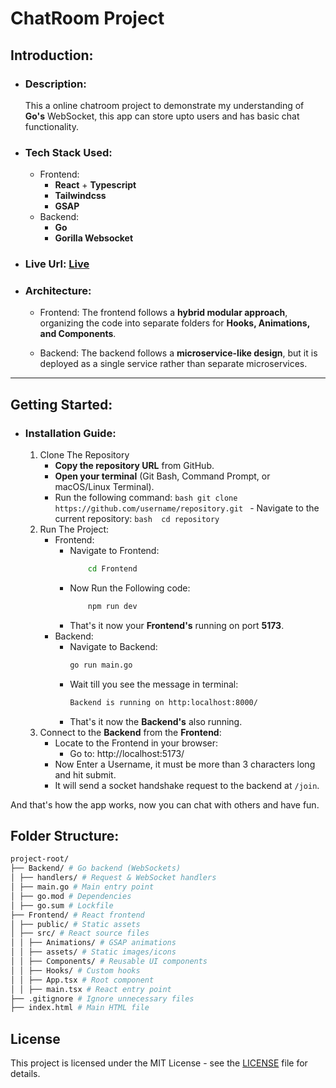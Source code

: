 # ChatRoom Project

## Introduction:

- ### Description:

  This a online chatroom project to demonstrate my understanding of **Go's** WebSocket, this app can store upto users and has basic chat functionality.

- ### Tech Stack Used:

  - Frontend:
    - **React** + **Typescript**
    - **Tailwindcss**
    - **GSAP**
  - Backend:
    - **Go**
    - **Gorilla Websocket**

- ### Live Url: [Live](https://chat-room-one-dun.vercel.app/)

- ### Architecture:

  - Frontend:
    The frontend follows a **hybrid modular approach**, organizing the code into separate folders for **Hooks, Animations, and Components**.

  - Backend:
    The backend follows a **microservice-like design**, but it is deployed as a single service rather than separate microservices.

---

## Getting Started:

- ### Installation Guide:
  1. Clone The Repository
     - **Copy the repository URL** from GitHub.
     - **Open your terminal** (Git Bash, Command Prompt, or macOS/Linux Terminal).
     - Run the following command:
       `bash
    git clone https://github.com/username/repository.git
    ` - Navigate to the current repository:
       `bash 
cd repository
 `
  2. Run The Project:
     - Frontend:
       - Navigate to Frontend:
         ```bash
             cd Frontend
         ```
       - Now Run the Following code:
         ```bash
             npm run dev
         ```
       - That's it now your **Frontend's** running on port **5173**.
     - Backend:
       - Navigate to Backend:
         ```bash
         go run main.go
         ```
       - Wait till you see the message in terminal:
         ```bash
         Backend is running on http:localhost:8000/
         ```
       - That's it now the **Backend's** also running.
  3. Connect to the **Backend** from the **Frontend**:
     - Locate to the Frontend in your browser:
       - Go to: http://localhost:5173/
     - Now Enter a Username, it must be more than 3 characters long and hit submit.
     - It will send a socket handshake request to the backend at `/join`.

And that's how the app works, now you can chat with others and have fun.

## Folder Structure:

```bash
project-root/
├── Backend/ # Go backend (WebSockets)
│ ├── handlers/ # Request & WebSocket handlers
│ ├── main.go # Main entry point
│ ├── go.mod # Dependencies
│ ├── go.sum # Lockfile
├── Frontend/ # React frontend
│ ├── public/ # Static assets
│ ├── src/ # React source files
│ │ ├── Animations/ # GSAP animations
│ │ ├── assets/ # Static images/icons
│ │ ├── Components/ # Reusable UI components
│ │ ├── Hooks/ # Custom hooks
│ │ ├── App.tsx # Root component
│ │ ├── main.tsx # React entry point
├── .gitignore # Ignore unnecessary files
├── index.html # Main HTML file
```

## License

This project is licensed under the MIT License - see the [LICENSE](LICENSE) file for details.
